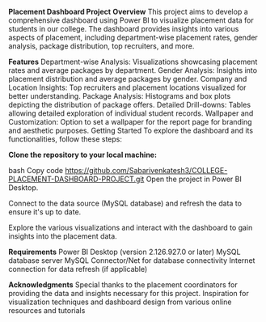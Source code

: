 **Placement Dashboard Project**
**Overview**
This project aims to develop a comprehensive dashboard using Power BI to visualize placement data for students in our college. The dashboard provides insights into various aspects of placement, including department-wise placement rates, gender analysis, package distribution, top recruiters, and more.

**Features**
Department-wise Analysis: Visualizations showcasing placement rates and average packages by department.
Gender Analysis: Insights into placement distribution and average packages by gender.
Company and Location Insights: Top recruiters and placement locations visualized for better understanding.
Package Analysis: Histograms and box plots depicting the distribution of package offers.
Detailed Drill-downs: Tables allowing detailed exploration of individual student records.
Wallpaper and Customization: Option to set a wallpaper for the report page for branding and aesthetic purposes.
Getting Started
To explore the dashboard and its functionalities, follow these steps:

**Clone the repository to your local machine:**

bash
Copy code
https://github.com/Sabarivenkatesh3/COLLEGE-PLACEMENT-DASHBOARD-PROJECT.git
Open the project in Power BI Desktop.

Connect to the data source (MySQL database) and refresh the data to ensure it's up to date.

Explore the various visualizations and interact with the dashboard to gain insights into the placement data.

**Requirements**
Power BI Desktop (version 2.126.927.0 or later)
MySQL database server
MySQL Connector/Net for database connectivity
Internet connection for data refresh (if applicable)

**Acknowledgments**
Special thanks to the placement coordinators for providing the data and insights necessary for this project.
Inspiration for visualization techniques and dashboard design from various online resources and tutorials
